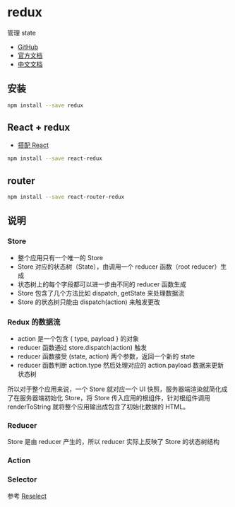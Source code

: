 # redux

管理 state

* [GitHub](https://github.com/reactjs/redux)
* [官方文档](http://redux.js.org/)
* [中文文档](http://cn.redux.js.org/)

## 安装

```sh
npm install --save redux
```

## React + redux

* [搭配 React](http://cn.redux.js.org/docs/basics/UsageWithReact.html)

```sh
npm install --save react-redux
```

## router

```sh
npm install --save react-router-redux
```

## 说明

### Store

* 整个应用只有一个唯一的 Store
* Store 对应的状态树（State），由调用一个 reducer 函数（root reducer）生成
* 状态树上的每个字段都可以进一步由不同的 reducer 函数生成
* Store 包含了几个方法比如 dispatch, getState 来处理数据流
* Store 的状态树只能由 dispatch(action) 来触发更改

### Redux 的数据流

* action 是一个包含 { type, payload } 的对象
* reducer 函数通过 store.dispatch(action) 触发
* reducer 函数接受 (state, action) 两个参数，返回一个新的 state
* reducer 函数判断 action.type 然后处理对应的 action.payload 数据来更新状态树

所以对于整个应用来说，一个 Store 就对应一个 UI 快照，服务器端渲染就简化成了在服务器端初始化 Store，将 Store 传入应用的根组件，针对根组件调用 renderToString 就将整个应用输出成包含了初始化数据的 HTML。

### Reducer

Store 是由 reducer 产生的，所以 reducer 实际上反映了 Store 的状态树结构

### Action

### Selector

参考 [Reselect](https://github.com/reduxjs/reselect)

